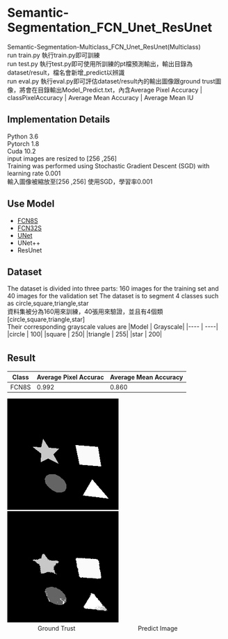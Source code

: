 # Semantic-Segmentation_FCN_Unet_ResUnet
Semantic-Segmentation-Multiclass_FCN_Unet_ResUnet(Multiclass)  
run train.py 執行train.py即可訓練  
run test.py   執行test.py即可使用所訓練的pt檔預測輸出，輸出目錄為dataset/result，檔名會新增_predict以辨識  
run eval.py   執行eval.py即可評估dataset/result內的輸出圖像跟ground trust圖像，將會在目錄輸出Model_Predict.txt，內含Average Pixel Accuracy | classPixelAccuracy | Average Mean Accuracy | Average Mean IU    
  
## **Implementation Details**  
Python 3.6  
Pytorch 1.8  
Cuda 10.2  
input images are resized to [256 ,256]   
Training was performed using Stochastic Gradient Descent (SGD) with learning rate 0.001    
輸入圖像被縮放至[256 ,256]   使用SGD，學習率0.001  

## **Use Model**  
+ [FCN8S](https://github.com/bat67/pytorch-FCN-easiest-demo)
+ [FCN32S](https://github.com/bat67/pytorch-FCN-easiest-demo)
+ [UNet](https://medium.com/analytics-vidhya/pytorch-implementation-of-semantic-segmentation-for-single-class-from-scratch-81f96643c98c)  
+ UNet++  
+ ResUnet  

## **Dataset**  
The dataset is divided into three parts: 160 images for the training set and 40 images for the validation set
The dataset is to segment 4 classes such as circle,square,triangle,star  
資料集被分為160用來訓練，40張用來驗證，並且有4個類[circle,square,triangle,star]  
Their corresponding grayscale values are
|Model | Grayscale|
|---- | ----|
|circle | 100|
|square |  250|
|triangle |  255|
|star |  200| 
  
## **Result**  　　
|Class | Average Pixel Accurac|Average Mean Accuracy|
|---- | ----|----|
|FCN8S | 0.992|0.860|  

![images](dataset/data_shape/vaild_annot_mask/162.json_mask.png)  ![images](dataset/result/162.json_mask.png_predict.png)  
　　　　　Ground Trust 　　　　　　　　　　Predict Image

